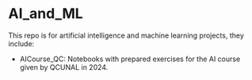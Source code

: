# AI_and_ML
This repo is for artificial intelligence and machine learning projects, they include:
- AICourse_QC: Notebooks with prepared exercises for the AI course given by QCUNAL in 2024.

